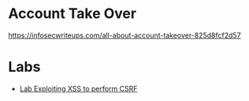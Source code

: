 # Account Take Over
https://infosecwriteups.com/all-about-account-takeover-825d8fcf2d57

# Labs
- [Lab Exploiting XSS to perform CSRF](https://github.com/aboelkassem/portswigger-labs/tree/main/Account%20Take%20Over/Lab%20Exploiting%20XSS%20to%20perform%20CSRF)
